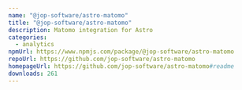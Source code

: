 ```yaml
---
name: "@jop-software/astro-matomo"
title: "@jop-software/astro-matomo"
description: Matomo integration for Astro
categories:
  - analytics
npmUrl: https://www.npmjs.com/package/@jop-software/astro-matomo
repoUrl: https://github.com/jop-software/astro-matomo
homepageUrl: https://github.com/jop-software/astro-matomo#readme
downloads: 261
---
```

